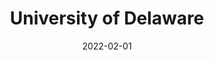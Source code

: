 ---
title: "University of Delaware"
collection: teaching
type: "Instructor"
permalink: /teaching/2023-winter-teaching-ucsd
venue: "University of Delaware"
date: 2022-02-01
location: "Newark, DE"
excerpt: 'Courses at the Econ department
Graduate Development Economics (PhD Field Course) <span style="color:blue">[Link to Dev Econ Syllabus](https://manaswinirao.com/files/F2025_Econ846_syllabus.pdf)</span>
Intermediate Microeconomic Theory with Calculus (Undergraduate Core Course) <span style="color:blue">[Link to Int Micro Theory Syllabus](https://manaswinirao.com/files/Fall2025_Econ301_syllabus.pdf)</span>'
---